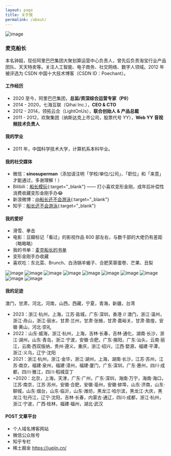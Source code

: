 ```yaml
---
layout: page
title: 关于我
permalink: /about/
---
```


![image](/img/about/avatar.jpg)

### 麦克船长

本名钟超，现任阿里巴巴集团大聚划算运营中心负责人，曾先后负责淘宝行业产品团队、天天特卖等。关注人工智能、电子商务、社交网络、数字人领域。2012 年被评选为 CSDN 中国十大技术博客（CSDN ID：Poechant）。

#### 工作经历

* 2020 至今，阿里巴巴集团，**总监/资深综合运营专家（P9）**
* 2014 - 2020，七海互联（Qihai Inc.），**CEO & CTO**
* 2012 - 2014，领拓云合（LightOnUs），**联合创始人 & 产品总裁**
* 2011 - 2012，欢聚集团（纳斯达克上市公司，股票代号 YY），**Web YY 音视频技术负责人**

#### 我的学业

* 2011 年，中国科学技术大学，计算机系本科毕业。

#### 我的社交媒体

* 微信：**sinosuperman**（添加请注明「学校/单位/公司」、「职位」和「来意」才能通过，多谢理解！）
* Bilibili：[<u>船长模玩</u>](https://space.bilibili.com/482553760){:target="_blank"} —— 打小喜欢变形金刚，成年后补偿性消费收藏变形金刚手办😂
* 新浪微博：[<u>@船长还不会游泳</u>](http://weibo.com/lauginhom){:target="_blank"}
* 知乎：[<u>船长还不会游泳</u>](https://www.zhihu.com/people/poechant){:target="_blank"}

#### 我的爱好

* 滑雪、拳击
* 电影：豆瓣标记「看过」的影视作品 800 部左右，与数千部的大佬仍有差距（略略略）
* 我的书单：[麦克船长的书单](/booklist/)
* 变形金刚手办收藏
* 喜欢吃：东北菜、Brunch、白汤锅羊蝎子、合肥芙蓉蛋卷、芒果、丑梨

![image](/img/about/photo_10.jpg)
![image](/img/about/photo_2.jpg)
![image](/img/about/photo_6.jpg)
![image](/img/about/photo_3.jpg)
![image](/img/about/photo_4.jpg)
![image](/img/about/photo_5.jpg)
![image](/img/about/photo_1.jpg)
![image](/img/about/photo_7.jpg)
![image](/img/about/photo_8.jpg)
![image](/img/about/photo_9.jpg)

#### 我的足迹

澳门，甘肃，河北，河南，山西，西藏，宁夏，青海，新疆，台湾

* 2023：浙江·杭州，上海，江苏·盐城，广东·深圳，香港 // 澳门，浙江·温州，浙江·舟山，浙江·丽水，甘肃·兰州，甘肃·张掖，甘肃·嘉峪关，甘肃·敦煌，安徽·黄山，河北·崇礼
* 2022：山东·威海，浙江·杭州，上海，吉林·长春，吉林·通化，湖南·长沙，浙江·湖州，山东·青岛，浙江·宁波，安徽·合肥，广东·揭阳，广东·汕头，云南·丽江，云南·西双版纳，贵州·遵义，重庆，浙江·绍兴，江西·婺源，福建·平潭，浙江·义乌，辽宁·沈阳
* 2021：浙江·杭州，浙江·金华，浙江·湖州，上海，湖南·长沙，江苏·苏州，江苏·南京，福建·泉州，福建·漳州，福建·厦门，广东·深圳，广东·惠州，四川·成都，四川·雅江，四川·稻城亚丁
* ~2020：北京，上海，天津，广东·广州，广东·深圳，海南·万宁，海南·海口，江苏·南京，江苏·苏州，安徽·合肥，安徽·亳州，安徽·蚌埠，山东·济南，山东·聊城，山东·烟台，山东·临沂，山东·潍坊，黑龙江·哈尔滨，黑龙江·大庆，黑龙江·牡丹江，辽宁·沈阳，吉林·长春，内蒙古·通辽，四川·成都，浙江·杭州，浙江·宁波，广西·桂林，福建·福州，湖北·武汉

#### POST 文章平台

* 个人域名博客网站
* 微信公众账号
* 知乎专栏
* 稀土掘金 https://juejin.cn/